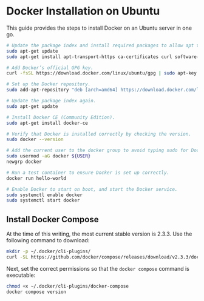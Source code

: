 # Docker Installation on Ubuntu

This guide provides the steps to install Docker on an Ubuntu server in one go.

```bash
# Update the package index and install required packages to allow apt to use a repository over HTTPS.
sudo apt-get update
sudo apt-get install apt-transport-https ca-certificates curl software-properties-common

# Add Docker’s official GPG key.
curl -fsSL https://download.docker.com/linux/ubuntu/gpg | sudo apt-key add -

# Set up the Docker repository.
sudo add-apt-repository "deb [arch=amd64] https://download.docker.com/linux/ubuntu $(lsb_release -cs) stable"

# Update the package index again.
sudo apt-get update

# Install Docker CE (Community Edition).
sudo apt-get install docker-ce

# Verify that Docker is installed correctly by checking the version.
sudo docker --version

# Add the current user to the docker group to avoid typing sudo for Docker commands.
sudo usermod -aG docker ${USER}
newgrp docker

# Run a test container to ensure Docker is set up correctly.
docker run hello-world

# Enable Docker to start on boot, and start the Docker service.
sudo systemctl enable docker
sudo systemctl start docker
```

## Install Docker Compose
At the time of this writing, the most current stable version is 2.3.3. Use the following command to download:

```sh
mkdir -p ~/.docker/cli-plugins/
curl -SL https://github.com/docker/compose/releases/download/v2.3.3/docker-compose-linux-x86_64 -o ~/.docker/cli-plugins/docker-compose
```

Next, set the correct permissions so that the `docker compose` command is executable:

```sh
chmod +x ~/.docker/cli-plugins/docker-compose
docker compose version
```
